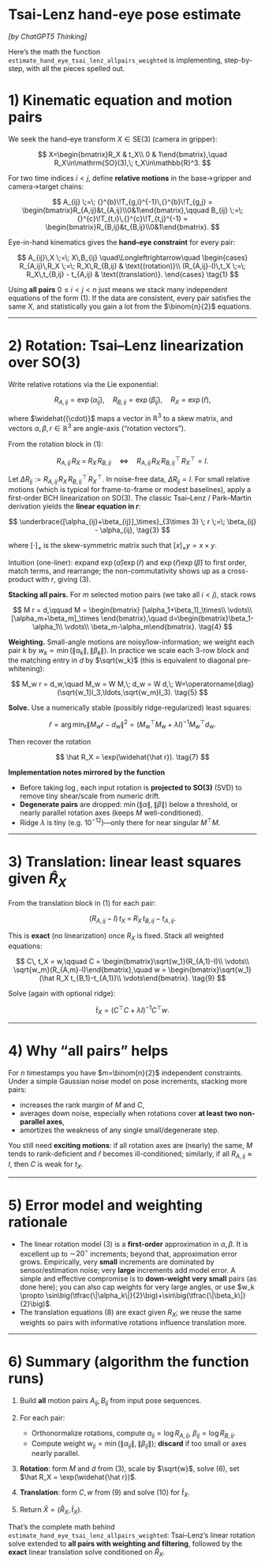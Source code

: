 # Tsai-Lenz hand-eye pose estimate

*[by ChatGPT5 Thinking]*

Here’s the math the function `estimate_hand_eye_tsai_lenz_allpairs_weighted` is implementing, step-by-step, with all the pieces spelled out.

# 1) Kinematic equation and motion pairs

We seek the hand–eye transform $X \in \mathrm{SE}(3)$ (camera in gripper):

$$
X=\begin{bmatrix}R_X & t_X\\ 0 & 1\end{bmatrix},\quad R_X\in\mathrm{SO}(3),\; t_X\in\mathbb{R}^3.
$$

For two time indices $i<j$, define **relative motions** in the base→gripper and camera→target chains:

$$
A_{ij} \;=\; {}^{b}\!T_{g,i}^{-1}\,{}^{b}\!T_{g,j}
= \begin{bmatrix}R_{A,ij}&t_{A,ij}\\0&1\end{bmatrix},\qquad
B_{ij} \;=\; {}^{c}\!T_{t,i}\,{}^{c}\!T_{t,j}^{-1}
= \begin{bmatrix}R_{B,ij}&t_{B,ij}\\0&1\end{bmatrix}.
$$

Eye-in-hand kinematics gives the **hand–eye constraint** for every pair:

$$
A_{ij}\,X \;=\; X\,B_{ij} \quad\Longleftrightarrow\quad
\begin{cases}
R_{A,ij}\,R_X \;=\; R_X\,R_{B,ij} & \text{(rotation)}\\
(R_{A,ij}-I)\,t_X \;=\; R_X\,t_{B,ij} - t_{A,ij} & \text{(translation)}.
\end{cases}
\tag{1}
$$

Using **all pairs** $0\le i<j<n$ just means we stack many independent equations of the form (1). If the data are consistent, every pair satisfies the same $X$, and statistically you gain a lot from the $\binom{n}{2}$ equations.

---

# 2) Rotation: Tsai–Lenz linearization over $\mathrm{SO}(3)$

Write relative rotations via the Lie exponential:

$$
R_{A,ij}=\exp(\widehat{\alpha}_{ij}),\quad
R_{B,ij}=\exp(\widehat{\beta}_{ij}),\quad
R_X=\exp(\widehat{r}),
$$

where $\widehat{(\cdot)}$ maps a vector in $\mathbb{R}^3$ to a skew matrix, and vectors $\alpha,\beta,r\in\mathbb{R}^3$ are angle-axis (“rotation vectors”).

From the rotation block in (1):

$$
R_{A,ij}\,R_X \;=\; R_X\,R_{B,ij}
\quad\Longleftrightarrow\quad
R_{A,ij}\,R_X\,R_{B,ij}^{\!\top}\,R_X^{\!\top} = I.
\tag{2}
$$

Let $\Delta R_{ij} := R_{A,ij}\,R_X\,R_{B,ij}^{\!\top}\,R_X^{\!\top}$.
In noise-free data, $\Delta R_{ij}=I$. For small relative motions (which is typical for frame-to-frame or modest baselines), apply a first-order BCH linearization on $\mathrm{SO}(3)$. The classic Tsai–Lenz / Park–Martin derivation yields the **linear equation in $r$**:

$$
\underbrace{[\alpha_{ij}+\beta_{ij}]_\times}_{3\times 3} \; r
\;=\;
\beta_{ij} - \alpha_{ij},
\tag{3}
$$

where $[\cdot]_\times$ is the skew-symmetric matrix such that $[x]_\times y = x\times y$.

Intuition (one-liner): expand $\exp(\widehat{\alpha})\exp(\widehat{r})$ and $\exp(\widehat{r})\exp(\widehat{\beta})$ to first order, match terms, and rearrange; the non-commutativity shows up as a cross-product with $r$, giving (3).

**Stacking all pairs.** For $m$ selected motion pairs (we take all $i<j$), stack rows

$$
M r = d,\qquad
M = \begin{bmatrix}
[\alpha_1+\beta_1]_\times\\ \vdots\\ [\alpha_m+\beta_m]_\times
\end{bmatrix},\quad
d=\begin{bmatrix}\beta_1-\alpha_1\\ \vdots\\ \beta_m-\alpha_m\end{bmatrix}.
\tag{4}
$$

**Weighting.** Small-angle motions are noisy/low-information; we weight each pair $k$ by $w_k\propto\min(\|\alpha_k\|,\|\beta_k\|)$. In practice we scale each 3-row block and the matching entry in $d$ by $\sqrt{w_k}$ (this is equivalent to diagonal pre-whitening):

$$
M_w r = d_w,\quad M_w = W M,\; d_w = W d,\; W=\operatorname{diag}(\sqrt{w_1}I_3,\ldots,\sqrt{w_m}I_3).
\tag{5}
$$

**Solve.** Use a numerically stable (possibly ridge-regularized) least squares:

$$
\hat r
= \arg\min_r \|M_w r - d_w\|^2
= (M_w^\top M_w + \lambda I)^{-1} M_w^\top d_w.
\tag{6}
$$

Then recover the rotation

$$
\hat R_X = \exp(\widehat{\hat r}).
\tag{7}
$$

**Implementation notes mirrored by the function**

* Before taking $\log$, each input rotation is **projected to $\mathrm{SO}(3)$** (SVD) to remove tiny shear/scale from numeric drift.
* **Degenerate pairs** are dropped: $\min(\|\alpha\|,\|\beta\|)$ below a threshold, or nearly parallel rotation axes (keeps $M$ well-conditioned).
* Ridge $\lambda$ is tiny (e.g. $10^{-12}$)—only there for near singular $M^\top M$.

---

# 3) Translation: linear least squares given $\hat R_X$

From the translation block in (1) for each pair:

$$
(R_{A,ij}-I)\,t_X \;=\; R_X\,t_{B,ij} - t_{A,ij}.
\tag{8}
$$

This is **exact** (no linearization) once $R_X$ is fixed. Stack all weighted equations:

$$
C\, t_X = w,\qquad
C = \begin{bmatrix}\sqrt{w_1}(R_{A,1}-I)\\ \vdots\\ \sqrt{w_m}(R_{A,m}-I)\end{bmatrix},\quad
w = \begin{bmatrix}\sqrt{w_1}(\hat R_X t_{B,1}-t_{A,1})\\ \vdots\end{bmatrix}.
\tag{9}
$$

Solve (again with optional ridge):

$$
\hat t_X = (C^\top C + \lambda I)^{-1} C^\top w.
\tag{10}
$$

---

# 4) Why “all pairs” helps

For $n$ timestamps you have $m=\binom{n}{2}$ independent constraints. Under a simple Gaussian noise model on pose increments, stacking more pairs:

* increases the rank margin of $M$ and $C$,
* averages down noise, especially when rotations cover **at least two non-parallel axes**,
* amortizes the weakness of any single small/degenerate step.

You still need **exciting motions**: if all rotation axes are (nearly) the same, $M$ tends to rank-deficient and $\hat r$ becomes ill-conditioned; similarly, if all $R_{A,ij}\approx I$, then $C$ is weak for $t_X$.

---

# 5) Error model and weighting rationale

* The linear rotation model (3) is a **first-order** approximation in $\alpha,\beta$. It is excellent up to $\sim\!20^\circ$ increments; beyond that, approximation error grows. Empirically, very **small** increments are dominated by sensor/estimation noise; very **large** increments add model error. A simple and effective compromise is to **down-weight very small** pairs (as done here); you can also cap weights for very large angles, or use $w_k \propto \sin\big(\tfrac{\|\alpha_k\|}{2}\big)+\sin\big(\tfrac{\|\beta_k\|}{2}\big)$.
* The translation equations (8) are exact given $R_X$; we reuse the same weights so pairs with informative rotations influence translation more.

---

# 6) Summary (algorithm the function runs)

1. Build **all** motion pairs $A_{ij},B_{ij}$ from input pose sequences.
2. For each pair:

   * Orthonormalize rotations, compute $\alpha_{ij}=\log R_{A,ij}$, $\beta_{ij}=\log R_{B,ij}$.
   * Compute weight $w_{ij}=\min(\|\alpha_{ij}\|,\|\beta_{ij}\|)$; **discard** if too small or axes nearly parallel.
3. **Rotation**: form $M$ and $d$ from (3), scale by $\sqrt{w}$, solve (6), set $\hat R_X = \exp(\widehat{\hat r})$.
4. **Translation**: form $C,w$ from (9) and solve (10) for $\hat t_X$.
5. Return $\hat X = (\hat R_X,\hat t_X)$.

That’s the complete math behind `estimate_hand_eye_tsai_lenz_allpairs_weighted`: Tsai–Lenz’s linear rotation solve extended to **all pairs with weighting and filtering**, followed by the **exact** linear translation solve conditioned on $\hat R_X$.
